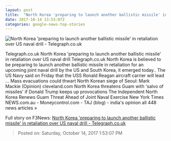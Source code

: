 ```yaml
---
layout: post
title:  "North Korea 'preparing to launch another ballistic missile' in retaliation over US naval drill - Telegraph.co.uk"
date: 2017-10-14 13:53:07Z
categories: google-news-top-stories
---
```


![North Korea 'preparing to launch another ballistic missile' in retaliation over US naval drill - Telegraph.co.uk](http://www.telegraph.co.uk/content/dam/news/2017/10/14/TELEMMGLPICT000140607110-xlarge_trans_NvBQzQNjv4Bq9PikuTrmQO3f57XLkA28TAt9IPFNXaUZPwGzrbzmpsE.jpeg)

Telegraph.co.uk North Korea 'preparing to launch another ballistic missile' in retaliation over US naval drill Telegraph.co.uk North Korea is believed to be preparing to launch another ballistic missile in retaliation for an upcoming joint naval drill by the US and South Korea, it emerged today.. The US Navy said on Friday that the USS Ronald Reagan aircraft carrier will lead ... Mass evacuations could thwart North Korean siege of Seoul: Mark Mackie (Opinion) cleveland.com North Korea threatens Guam with 'salvo of missiles' if Donald Trump keeps up provocations The Independent North Korea Renews Guam Threat Ahead of Joint Naval Exercise New York Times NEWS.com.au - Moneycontrol.com - TAJ (blog) - india's opinion all 448 news articles »


Full story on F3News: [North Korea 'preparing to launch another ballistic missile' in retaliation over US naval drill - Telegraph.co.uk](http://www.f3nws.com/n/rMzWrC)

> Posted on: Saturday, October 14, 2017 1:53:07 PM
